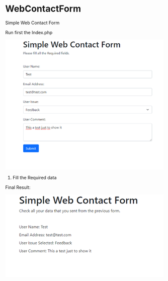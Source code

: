 # WebContactForm
Simple Web Contact Form

Run first the Index.php

![alt text](form1.png)
1. Fill the Required data

Final Result:

![alt text](form2.png)

